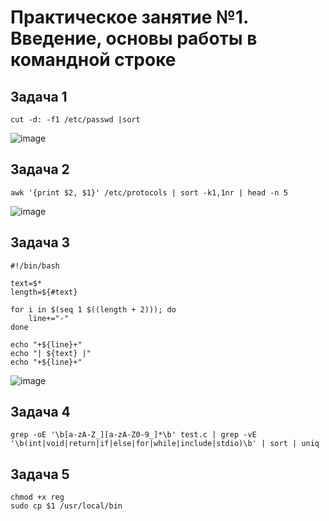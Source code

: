 # Практическое занятие №1. Введение, основы работы в командной строке


## Задача 1
```cut -d: -f1 /etc/passwd |sort```

![image](https://github.com/user-attachments/assets/f62e9261-3ac1-4b8c-8d00-e86ebce73acf)



## Задача 2
```awk '{print $2, $1}' /etc/protocols | sort -k1,1nr | head -n 5```

![image](https://github.com/user-attachments/assets/cb87d570-0feb-4909-9b24-144e28d0a178)

## Задача 3
```
#!/bin/bash

text=$*
length=${#text}

for i in $(seq 1 $((length + 2))); do
    line+="-"
done

echo "+${line}+"
echo "| ${text} |"
echo "+${line}+"
```            

![image](https://github.com/user-attachments/assets/e43cd7ea-2b8b-4532-a65e-270b7be1c2d9)

## Задача 4
```
grep -oE '\b[a-zA-Z_][a-zA-Z0-9_]*\b' test.c | grep -vE '\b(int|void|return|if|else|for|while|include|stdio)\b' | sort | uniq
```


## Задача 5
```
chmod +x reg
sudo cp $1 /usr/local/bin
```
